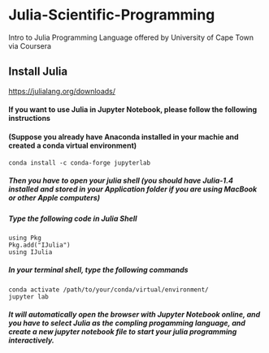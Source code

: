 # Julia-Scientific-Programming
Intro to Julia Programming Language offered by University of Cape Town via Coursera

## Install Julia
https://julialang.org/downloads/

#### If you want to use Julia in Jupyter Notebook, please follow the following instructions
#### (Suppose you already have Anaconda installed in your machie and created a conda virtual environment)

    conda install -c conda-forge jupyterlab
##### Then you have to open your julia shell (you should have Julia-1.4 installed and stored in your Application folder if you are using MacBook or other Apple computers)
##### Type the following code in Julia Shell

    using Pkg
    Pkg.add("IJulia")
    using IJulia
    
##### In your terminal shell, type the following commands

    conda activate /path/to/your/conda/virtual/environment/
    jupyter lab

##### It will automatically open the browser with Jupyter Notebook online, and you have to select Julia as the compling progamming language, and create a new jupyter notebook file to start your julia programming interactively.


